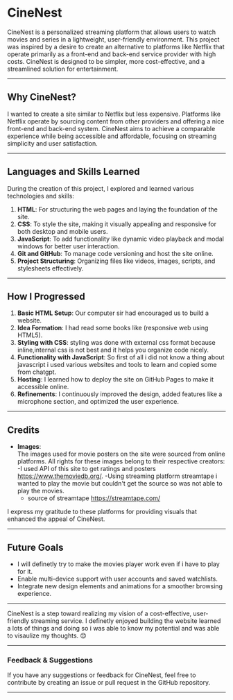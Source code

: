 # CineNest

CineNest is a personalized streaming platform that allows users to watch movies and series in a lightweight, user-friendly environment. This project was inspired by a desire to create an alternative to platforms like Netflix that operate primarily as a front-end and back-end service provider with high costs. CineNest is designed to be simpler, more cost-effective, and a streamlined solution for entertainment.

---

## Why CineNest?

I wanted to create a site similar to Netflix but less expensive. Platforms like Netflix operate by sourcing content from other providers and offering a nice front-end and back-end system. CineNest aims to achieve a comparable experience while being accessible and affordable, focusing on streaming simplicity and user satisfaction.

---

## Languages and Skills Learned

During the creation of this project, I explored and learned various technologies and skills:
1. **HTML**: For structuring the web pages and laying the foundation of the site.
2. **CSS**: To style the site, making it visually appealing and responsive for both desktop and mobile users.
3. **JavaScript**: To add functionality like dynamic video playback and modal windows for better user interaction.
4. **Git and GitHub**: To manage code versioning and host the site online.
5. **Project Structuring**: Organizing files like videos, images, scripts, and stylesheets effectively.

---

## **How I Progressed**

1. **Basic HTML Setup**: Our computer sir had encouraged us to build a website.
2. **Idea Formation**: I had read some books like (responsive web using HTML5).
3. **Styling with CSS**: styling was done with external css format because inline,internal css is not best and it helps you organize code nicely.
4. **Functionality with JavaScript**: So first of all i did not know a thing about javascript i used various websites and tools to learn and copied some from chatgpt.
5. **Hosting**: I learned how to deploy the site on GitHub Pages to make it accessible online.
6. **Refinements**: I continuously improved the design, added features like a microphone section, and optimized the user experience.

---

## **Credits**

- **Images**:  
  The images used for movie posters on the site were sourced from online platforms. All rights for these images belong to their respective creators:
  -I used API of this site to get ratings and posters https://www.themoviedb.org/.
  -Using streaming platform streamtape i wanted to play the movie but couldn't get the source so was not able to play the movies.
  - source of streamtape https://streamtape.com/

I express my gratitude to these platforms for providing visuals that enhanced the appeal of CineNest.

---

## **Future Goals**

- I will definetly try to make the movies player work even if i have to play for it.
- Enable multi-device support with user accounts and saved watchlists.
- Integrate new design elements and animations for a smoother browsing experience.

---

CineNest is a step toward realizing my vision of a cost-effective, user-friendly streaming service. I definetly enjoyed building the website learned a lots of things and doing so i was able to know my potential and was able to visaulize my thoughts. 😊

---

### **Feedback & Suggestions**

If you have any suggestions or feedback for CineNest, feel free to contribute by creating an issue or pull request in the GitHub repository.

---
